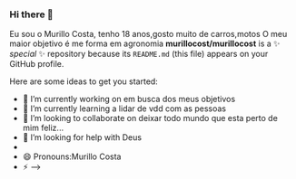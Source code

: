 ### Hi there 👋
Eu sou o Murillo Costa, tenho 18 anos,gosto muito de carros,motos
O meu maior objetivo é me forma em agronomia
**murillocost/murillocost** is a ✨ _special_ ✨ repository because its `README.md` (this file) appears on your GitHub profile.

Here are some ideas to get you started:

- 🔭 I’m currently working on em busca dos meus objetivos
- 🌱 I’m currently learning a lidar de vdd com as pessoas
- 👯 I’m looking to collaborate on deixar todo mundo que esta perto de mim feliz...
- 🤔 I’m looking for help with Deus
- 
- 😄 Pronouns:Murillo Costa 
- ⚡
-->
